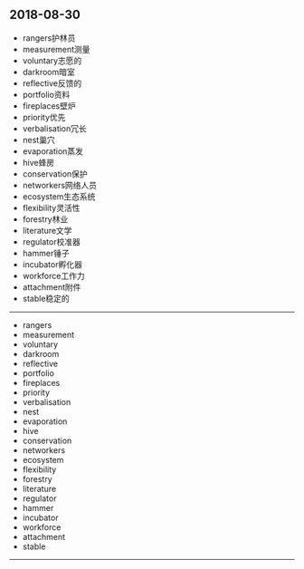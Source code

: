 2018-08-30
---
- rangers护林员
- measurement测量
- voluntary志愿的
- darkroom暗室
- reflective反馈的
- portfolio资料
- fireplaces壁炉
- priority优先
- verbalisation冗长
- nest巢穴
- evaporation蒸发
- hive蜂房
- conservation保护
- networkers网络人员
- ecosystem生态系统
- flexibility灵活性
- forestry林业
- literature文学
- regulator校准器
- hammer锤子
- incubator孵化器
- workforce工作力
- attachment附件
- stable稳定的 
---
- rangers 
- measurement 
- voluntary 
- darkroom 
- reflective 
- portfolio 
- fireplaces 
- priority 
- verbalisation 
- nest 
- evaporation 
- hive 
- conservation 
- networkers 
- ecosystem 
- flexibility 
- forestry 
- literature 
- regulator 
- hammer 
- incubator 
- workforce 
- attachment 
- stable 
---